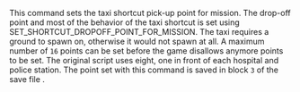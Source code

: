 This command sets the taxi shortcut pick-up point for mission. The drop-off point and most of the behavior of the taxi shortcut is set using SET_SHORTCUT_DROPOFF_POINT_FOR_MISSION. The taxi requires a ground to spawn on, otherwise it would not spawn at all. A maximum number of `16` points can be set before the game disallows anymore points to be set. The original script uses eight, one in front of each hospital and police station. The point set with this command is saved in block `3` of the save file .
